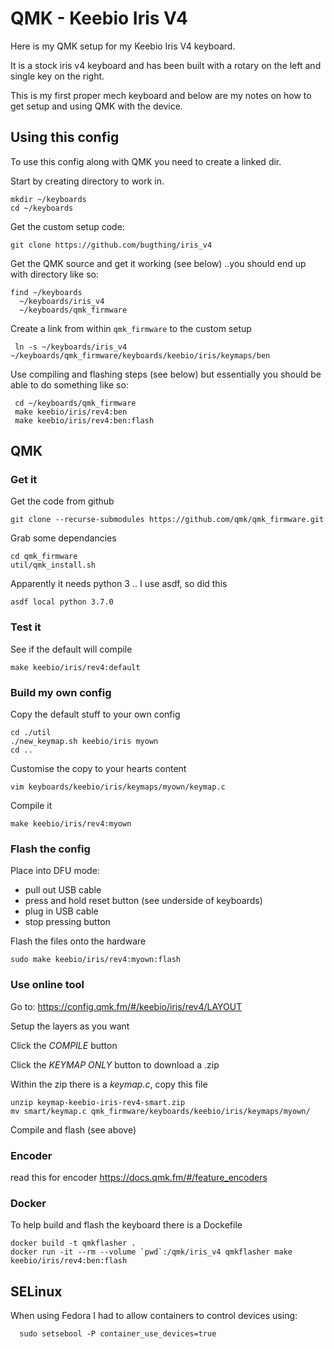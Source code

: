 # QMK - Keebio Iris V4

Here is my QMK setup for my Keebio Iris V4 keyboard.

It is a stock iris v4 keyboard and has been built with a rotary on the left and single key on the right.

This is my first proper mech keyboard and below are my notes on how to get setup and using QMK with the device.

## Using this config

To use this config along with QMK you need to create a linked dir.

Start by creating directory to work in.

    mkdir ~/keyboards
    cd ~/keyboards

Get the custom setup code:

    git clone https://github.com/bugthing/iris_v4

Get the QMK source and get it working (see below) ..you should end up with directory like so:

    find ~/keyboards
      ~/keyboards/iris_v4
      ~/keyboards/qmk_firmware

Create a link from within `qmk_firmware` to the custom setup

     ln -s ~/keyboards/iris_v4 ~/keyboards/qmk_firmware/keyboards/keebio/iris/keymaps/ben

Use compiling and flashing steps (see below) but essentially you should be able to do something like so:

     cd ~/keyboards/qmk_firmware
     make keebio/iris/rev4:ben
     make keebio/iris/rev4:ben:flash

## QMK

### Get it

Get the code from github

    git clone --recurse-submodules https://github.com/qmk/qmk_firmware.git

Grab some dependancies

    cd qmk_firmware
    util/qmk_install.sh

Apparently it needs python 3 .. I use asdf, so did this

    asdf local python 3.7.0

### Test it

See if the default will compile

    make keebio/iris/rev4:default

### Build my own config

Copy the default stuff to your own config

    cd ./util
    ./new_keymap.sh keebio/iris myown
    cd ..

Customise the copy  to your hearts content

    vim keyboards/keebio/iris/keymaps/myown/keymap.c

Compile it

    make keebio/iris/rev4:myown

### Flash the config

Place into DFU mode:

* pull out USB cable
* press and hold reset button (see underside of keyboards)
* plug in USB cable
* stop pressing button

Flash the files onto the hardware

    sudo make keebio/iris/rev4:myown:flash

### Use online tool

Go to: https://config.qmk.fm/#/keebio/iris/rev4/LAYOUT

Setup the layers as you want

Click the *COMPILE* button

Click the *KEYMAP ONLY* button to download a .zip

Within the zip there is a *keymap.c*, copy this file

    unzip keymap-keebio-iris-rev4-smart.zip
    mv smart/keymap.c qmk_firmware/keyboards/keebio/iris/keymaps/myown/

Compile and flash (see above)

### Encoder

read this for encoder https://docs.qmk.fm/#/feature_encoders

### Docker

To help build and flash the keyboard there is a Dockefile

    docker build -t qmkflasher .
    docker run -it --rm --volume `pwd`:/qmk/iris_v4 qmkflasher make keebio/iris/rev4:ben:flash

## SELinux

When using Fedora I had to allow containers to control devices using:

      sudo setsebool -P container_use_devices=true

